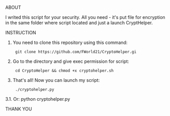 ABOUT		       

I writed this script for your security.
All you need - it's put file for encryption
in the same folder where script located and
just a launch CryptHelper.




INSTRUCTION		

1. You need to clone this repository using this command:
		
		git clone https://github.com/FWorld21/CryptoHelper.gi

2. Go to the directory and give exec permission for script:
		
		cd CryptoHelper && chmod +x cryptohelper.sh

3. That's all! Now you can launch my script:
		
		./cryptohelper.py
   
3.1. Or:
    python cryptohelper.py




THANK YOU		
